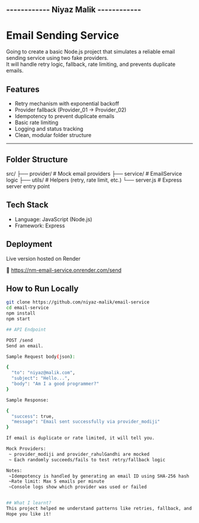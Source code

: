 ## ------------ Niyaz Malik ------------

# Email Sending Service

Going to create a basic Node.js project that simulates a reliable email sending service using two fake providers.  
It will handle retry logic, fallback, rate limiting, and prevents duplicate emails.

## Features

- Retry mechanism with exponential backoff
- Provider fallback (Provider_01 → Provider_02)
- Idempotency to prevent duplicate emails
- Basic rate limiting
- Logging and status tracking
- Clean, modular folder structure

---
## Folder Structure

src/
├── provider/ # Mock email providers
├── service/ # EmailService logic
├── utils/ # Helpers (retry, rate limit, etc.)
└── server.js # Express server entry point

## Tech Stack

- Language: JavaScript (Node.js)
- Framework: Express

## Deployment
   Live version hosted on Render

   🔗 https://nm-email-service.onrender.com/send



## How to Run Locally

```bash
git clone https://github.com/niyaz-malik/email-service
cd email-service
npm install
npm start

## API Endpoint

POST /send
Send an email.

Sample Request body(json): 

{
  "to": "niyaz@malik.com",
  "subject": "Hello...",
  "body": "Am I a good programmer?"
}

Sample Response:

{
  "success": true,
  "message": "Email sent successfully via provider_modiji"
}

If email is duplicate or rate limited, it will tell you.

Mock Providers:
 ~ provider_modiji and provider_rahulGandhi are mocked
 ~ Each randomly succeeds/fails to test retry/fallback logic

Notes:
 ~Idempotency is handled by generating an email ID using SHA-256 hash
 ~Rate limit: Max 5 emails per minute
 ~Console logs show which provider was used or failed


## What I learnt?
This project helped me understand patterns like retries, fallback, and rate limiting.
Hope you like it!
